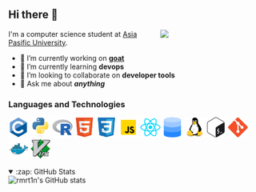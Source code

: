 ## Hi there 👋
<img align="right" width="200px" src="https://i.imgur.com/p0znjQv.gif">  

I'm a computer science student at [Asia Pasific University](https://wwww.apu.edu.my).
- 🔭 I’m currently working on **[goat](https://github.com/rmrt1n/goat)**
- 🌱 I’m currently learning **devops**
- 👯 I’m looking to collaborate on **developer tools**
- 💬 Ask me about ***anything***

### Languages and Technologies
<p>
  <img alt="c" height="40" src="icons/c.svg">
  <img alt="python" height="40" src="icons/python.svg">
  <img alt="r" height="40" src="icons/r.svg">
  <img alt="html" height="40" src="icons/html.svg">
  <img alt="css" height="40" src="icons/css.svg">
  <img alt="js" height="40" src="icons/js.svg">
  <img alt="react" height="40" src="icons/react.svg">
  <img alt="database" height="40" src="icons/database.svg">
  <img alt="linux" height="40" src="icons/linux.svg">
  <img alt="bash" height="40" src="icons/bash.svg">
  <img alt="git" height="40" src="icons/git.svg">
  <img alt="docker" height="40" src="icons/docker.svg">
  <img alt="vim" height="40" src="icons/vim.svg">
</p>
<details open>
  <summary>:zap: GitHub Stats</summary>
  <img alt="rmrt1n's GitHub stats" src="https://github-readme-stats.vercel.app/api?username=rmrt1n&show_icons=true&disable_animations=true">
</details>
<!--
**rmrt1n/rmrt1n** is a ✨ _special_ ✨ repository because its `README.md` (this file) appears on your GitHub profile.

Here are some ideas to get you started:

- 🔭 I’m currently working on ...
- 🌱 I’m currently learning ...
- 👯 I’m looking to collaborate on ...
- 🤔 I’m looking for help with ...
- 💬 Ask me about ...
- 📫 How to reach me: ...
- 😄 Pronouns: ...
- ⚡ Fun fact: ...
-->
